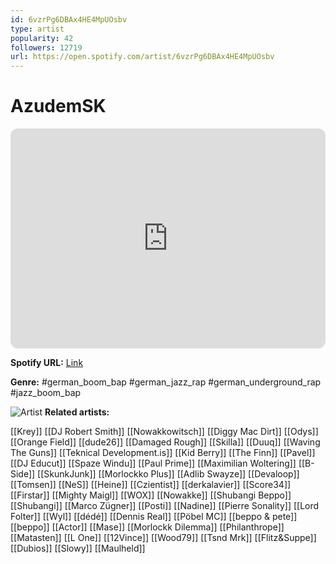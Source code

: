 ```yaml
---
id: 6vzrPg6DBAx4HE4MpUOsbv
type: artist
popularity: 42
followers: 12719
url: https://open.spotify.com/artist/6vzrPg6DBAx4HE4MpUOsbv
---
```

# AzudemSK

<iframe style="border-radius:12px" src="https://open.spotify.com/embed/artist/6vzrPg6DBAx4HE4MpUOsbv" width="100%" height="352" frameBorder="0" allowfullscreen="" allow="autoplay; clipboard-write; encrypted-media; fullscreen; picture-in-picture" loading="lazy"></iframe>

**Spotify URL:** [Link](https://open.spotify.com/artist/6vzrPg6DBAx4HE4MpUOsbv)

**Genre:**  #german_boom_bap #german_jazz_rap #german_underground_rap #jazz_boom_bap

![Artist](https://i.scdn.co/image/ab6761610000e5eb0de4b48331c5eabacec86006)
**Related artists:**

[[Krey]]
[[DJ Robert Smith]]
[[Nowakkowitsch]]
[[Diggy Mac Dirt]]
[[Odys]]
[[Orange Field]]
[[dude26]]
[[Damaged Rough]]
[[Skilla]]
[[Duuq]]
[[Waving The Guns]]
[[Teknical Development.is]]
[[Kid Berry]]
[[The Finn]]
[[Pavel]]
[[DJ Educut]]
[[Spaze Windu]]
[[Paul Prime]]
[[Maximilian Woltering]]
[[B-Side]]
[[SkunkJunk]]
[[Morlockko Plus]]
[[Adlib Swayze]]
[[Devaloop]]
[[Tomsen]]
[[NeS]]
[[Heine]]
[[Czientist]]
[[derkalavier]]
[[Score34]]
[[Firstar]]
[[Mighty Maigl]]
[[WOX]]
[[Nowakke]]
[[Shubangi Beppo]]
[[Shubangi]]
[[Marco Zügner]]
[[Posti]]
[[Nadine]]
[[Pierre Sonality]]
[[Lord Folter]]
[[Wyl]]
[[dédé]]
[[Dennis Real]]
[[Pöbel MC]]
[[beppo & pete]]
[[beppo]]
[[Actor]]
[[Mase]]
[[Morlockk Dilemma]]
[[Philanthrope]]
[[Matasten]]
[[L One]]
[[12Vince]]
[[Wood79]]
[[Tsnd Mrk]]
[[Flitz&Suppe]]
[[Dubios]]
[[Slowy]]
[[Maulheld]]
